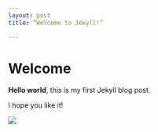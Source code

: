 ```yaml
---
layout: post
title: “Welcome to Jekyll!”

---
```


# Welcome

**Hello world**, this is my first Jekyll blog post.

I hope you like it!

![](../Users/anem1c/PROJECTS/anem1c-github-blog/anem1c.github.io/images/2024-09-30-first/1de6f084aa0346b6d37d4884a7308727a88532bf.png)

